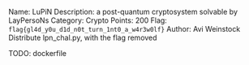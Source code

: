 Name: LuPiN
Description: a post-quantum cryptosystem solvable by LayPersoNs
Category: Crypto
Points: 200
Flag: `flag{gl4d_y0u_d1d_n0t_turn_1nt0_a_w4r3w0lf}`
Author: Avi Weinstock
Distribute lpn_chal.py, with the flag removed

TODO: dockerfile
